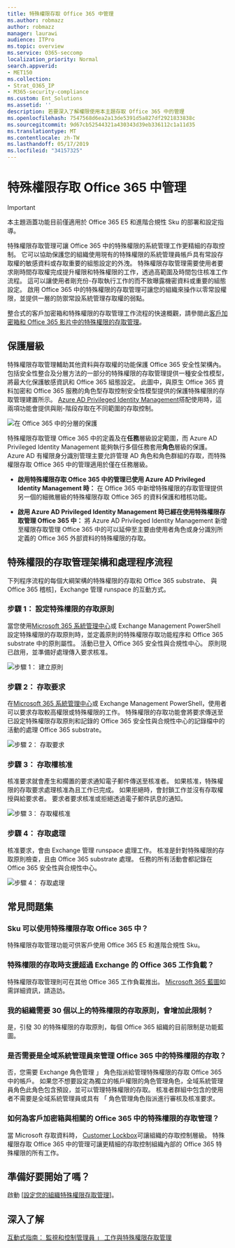 ```yaml
---
title: 特殊權限存取 Office 365 中管理
ms.author: robmazz
author: robmazz
manager: laurawi
audience: ITPro
ms.topic: overview
ms.service: O365-seccomp
localization_priority: Normal
search.appverid:
- MET150
ms.collection:
- Strat_O365_IP
- M365-security-compliance
ms.custom: Ent_Solutions
ms.assetid: ''
description: 若要深入了解權限使用本主題存取 Office 365 中的管理
ms.openlocfilehash: 7547568d6ea2a13de5391d5a827df2921833838c
ms.sourcegitcommit: 9d67cb52544321a430343d39eb336112c1a11d35
ms.translationtype: MT
ms.contentlocale: zh-TW
ms.lasthandoff: 05/17/2019
ms.locfileid: "34157325"
---
```

# <a name="privileged-access-management-in-office-365"></a>特殊權限存取 Office 365 中管理

> [!IMPORTANT]
> 本主題涵蓋功能目前僅適用於 Office 365 E5 和進階合規性 Sku 的部署和設定指導。

特殊權限存取管理可讓 Office 365 中的特殊權限的系統管理工作更精細的存取控制。 它可以協助保護您的組織使用現有的特殊權限的系統管理員帳戶具有常設存取權的敏感資料或存取重要的組態設定的外洩。 特殊權限存取管理需要使用者要求剛時間存取權完成提升權限和特殊權限的工作，透過高範圍及時間包住核准工作流程。 這可以讓使用者剛充份-存取執行工作的而不致曝露機密資料或重要的組態設定。 啟用 Office 365 中的特殊權限的存取管理可讓您的組織來操作以零常設權限，並提供一層的防禦常設系統管理存取權的弱點。

整合式的客戶加密箱和特殊權限的存取管理工作流程的快速概觀，請參閱此[客戶加密箱和 Office 365 影片中的特殊權限的存取管理](https://go.microsoft.com/fwlink/?linkid=2066800)。

## <a name="layers-of-protection"></a>保護層級

特殊權限存取管理輔助其他資料與存取權的功能保護 Office 365 安全性架構內。 包括安全性整合及分層方法的一部分的特殊權限的存取管理提供一種安全性模型，將最大化保護敏感資訊和 Office 365 組態設定。 此圖中，與原生 Office 365 資料加密和 Office 365 服務的角色型存取控制安全性模型提供的保護特殊權限的存取管理建置所示。 [Azure AD Privileged Identity Management](https://docs.microsoft.com/azure/active-directory/active-directory-privileged-identity-management-configure)搭配使用時，這兩項功能會提供與剛-階段存取在不同範圍的存取控制。

![在 Office 365 中的分層的保護](media/pam-layered-protection.png)

特殊權限存取管理 Office 365 中的定義及在**任務**層級設定範圍，而 Azure AD Privileged Identity Management 能夠執行多個任務套用**角色**層級的保護。 Azure AD 有權限身分識別管理主要允許管理 AD 角色和角色群組的存取，而特殊權限存取 Office 365 中的管理適用於僅在任務層級。

- **啟用特殊權限存取 Office 365 中的管理已使用 Azure AD Privileged Identity Management 時：** 在 Office 365 中新增特殊權限的存取管理提供另一個的細微層級的特殊權限存取 Office 365 的資料保護和稽核功能。

- **啟用 Azure AD Privileged Identity Management 時已經在使用特殊權限存取管理 Office 365 中：** 將 Azure AD Privileged Identity Management 新增至權限存取管理 Office 365 中的可以延伸至主要由使用者角色或身分識別所定義的 Office 365 外部資料的特殊權限的存取。  

## <a name="privileged-access-management-architecture-and-process-flow"></a>特殊權限的存取管理架構和處理程序流程

下列程序流程的每個大綱架構的特殊權限的存取和 Office 365 substrate、 與 Office 365 稽核]，Exchange 管理 runspace 的互動方式。

### <a name="step-1-configure-a-privileged-access-policy"></a>步驟 1： 設定特殊權限的存取原則

當您使用[Microsoft 365 系統管理中心](https://admin.microsoft.com)或 Exchange Management PowerShell 設定特殊權限的存取原則時，並定義原則的特殊權限存取功能程序和 Office 365 substrate 中的原則屬性。 活動已登入 Office 365 安全性與合規性中心。 原則現已啟用，並準備好處理傳入要求核准。

![步驟 1： 建立原則](media/pam-step1-policy-creation.jpg)

### <a name="step-2-access-request"></a>步驟 2： 存取要求

在[Microsoft 365 系統管理中心](https://admin.microsoft.com)或 Exchange Management PowerShell，使用者可以要求存取較高權限或特殊權限的工作。 特殊權限的存取功能會將要求傳送至已設定特殊權限存取原則和記錄的 Office 365 安全性與合規性中心的記錄檔中的活動的處理 Office 365 substrate。

![步驟 2： 存取要求](media/pam-step2-access-request.jpg)

### <a name="step-3-access-approval"></a>步驟 3： 存取權核准

核准要求就會產生和擱置的要求通知電子郵件傳送至核准者。 如果核准，特殊權限的存取要求處理核准為且工作已完成。 如果拒絕時，會封鎖工作並沒有存取權授與給要求者。 要求者要求核准或拒絕透過電子郵件訊息的通知。

![步驟 3： 存取權核准](media/pam-step3-access-approval.jpg)

### <a name="step-4-access-processing"></a>步驟 4： 存取處理

核准要求，會由 Exchange 管理 runspace 處理工作。 核准是針對特殊權限的存取原則檢查，且由 Office 365 substrate 處理。 任務的所有活動會都記錄在 Office 365 安全性與合規性中心。

![步驟 4： 存取處理](media/pam-step4-access-processing.jpg)

## <a name="frequently-asked-questions"></a>常見問題集

### <a name="what-skus-can-use-privileged-access-in-office-365"></a>Sku 可以使用特殊權限存取 Office 365 中？
特殊權限存取管理功能可供客戶使用 Office 365 E5 和進階合規性 Sku。

### <a name="when-will-privileged-access-support-office-365-workloads-beyond-exchange"></a>特殊權限的存取時支援超過 Exchange 的 Office 365 工作負載？
特殊權限存取管理則可在其他 Office 365 工作負載推出。 [Microsoft 365 藍圖](https://www.microsoft.com/microsoft-365/roadmap)如需詳細資訊，請造訪。

### <a name="my-organization-needs-more-than-30-privileged-access-policies-will-this-limit-be-increased"></a>我的組織需要 30 個以上的特殊權限的存取原則，會增加此限制？
是，引發 30 的特殊權限的存取原則，每個 Office 365 組織的目前限制是功能藍圖。

### <a name="do-i-need-to-be-a-global-admin-to-manage-privileged-access-in-office-365"></a>是否需要是全域系統管理員來管理 Office 365 中的特殊權限的存取？
否，您需要 Exchange 角色管理 」 角色指派給管理特殊權限的存取 Office 365 中的帳戶。 如果您不想要設定為獨立的帳戶權限的角色管理角色，全域系統管理員角色此角色包含預設，並可以管理特殊權限的存取。 核准者群組中包含的使用者不需要是全域系統管理員或具有 「 角色管理角色指派進行審核及核准要求。

### <a name="how-is-privileged-access-management-in-office-365-related-to-customer-lockbox"></a>如何為客戶加密箱與相關的 Office 365 中的特殊權限的存取管理？
當 Microsoft 存取資料時， [Customer Lockbox](https://docs.microsoft.com/office365/admin/manage/customer-lockbox-requests)可讓組織的存取控制層級。 特殊權限存取 Office 365 中的管理可讓更精細的存取控制組織內部的 Office 365 特殊權限的所有工作。

## <a name="ready-to-get-started"></a>準備好要開始了嗎？

啟動 [[設定您的組織特殊權限存取管理](privileged-access-management-configuration.md)]。

## <a name="learn-more"></a>深入了解

[互動式指南： 監視和控制管理員 」 工作與特殊權限存取管理](https://content.cloudguides.com/en-us/guides/Privileged%20Access%20Management)